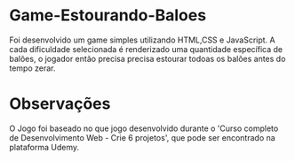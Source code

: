 # Game-Estourando-Baloes
Foi desenvolvido um game simples utilizando HTML,CSS e JavaScript. A cada dificuldade selecionada é renderizado uma quantidade específica de balões, o jogador então precisa precisa estourar todoas os balões antes do tempo zerar.

# Observações
O Jogo foi baseado no que jogo desenvolvido durante o 'Curso completo de Desenvolvimento Web - Crie 6 projetos', que pode ser encontrado na plataforma Udemy.
